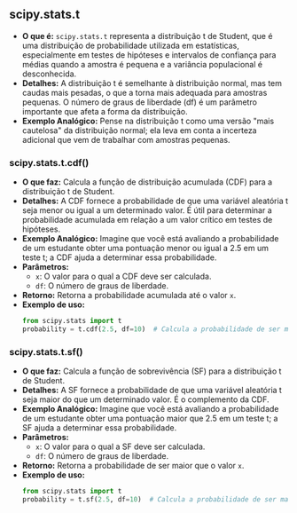 ## scipy.stats.t
- **O que é:** `scipy.stats.t` representa a distribuição t de Student, que é uma distribuição de probabilidade utilizada em estatísticas, especialmente em testes de hipóteses e intervalos de confiança para médias quando a amostra é pequena e a variância populacional é desconhecida.
- **Detalhes:** A distribuição t é semelhante à distribuição normal, mas tem caudas mais pesadas, o que a torna mais adequada para amostras pequenas. O número de graus de liberdade (df) é um parâmetro importante que afeta a forma da distribuição.
- **Exemplo Analógico:** Pense na distribuição t como uma versão "mais cautelosa" da distribuição normal; ela leva em conta a incerteza adicional que vem de trabalhar com amostras pequenas.

### scipy.stats.t.cdf()
- **O que faz:** Calcula a função de distribuição acumulada (CDF) para a distribuição t de Student.
- **Detalhes:** A CDF fornece a probabilidade de que uma variável aleatória t seja menor ou igual a um determinado valor. É útil para determinar a probabilidade acumulada em relação a um valor crítico em testes de hipóteses.
- **Exemplo Analógico:** Imagine que você está avaliando a probabilidade de um estudante obter uma pontuação menor ou igual a 2.5 em um teste t; a CDF ajuda a determinar essa probabilidade.
- **Parâmetros:** 
  - `x`: O valor para o qual a CDF deve ser calculada.
  - `df`: O número de graus de liberdade.
- **Retorno:** Retorna a probabilidade acumulada até o valor `x`.
- **Exemplo de uso:**
  ```python
  from scipy.stats import t
  probability = t.cdf(2.5, df=10)  # Calcula a probabilidade de ser menor ou igual a 2.5 com 10 graus de liberdade.
  ```

### scipy.stats.t.sf()
- **O que faz:** Calcula a função de sobrevivência (SF) para a distribuição t de Student.
- **Detalhes:** A SF fornece a probabilidade de que uma variável aleatória t seja maior do que um determinado valor. É o complemento da CDF.
- **Exemplo Analógico:** Imagine que você está avaliando a probabilidade de um estudante obter uma pontuação maior que 2.5 em um teste t; a SF ajuda a determinar essa probabilidade.
- **Parâmetros:** 
  - `x`: O valor para o qual a SF deve ser calculada.
  - `df`: O número de graus de liberdade.
- **Retorno:** Retorna a probabilidade de ser maior que o valor `x`.
- **Exemplo de uso:**
  ```python
  from scipy.stats import t
  probability = t.sf(2.5, df=10)  # Calcula a probabilidade de ser maior que 2.5 com 10 graus de liberdade.
  ```
